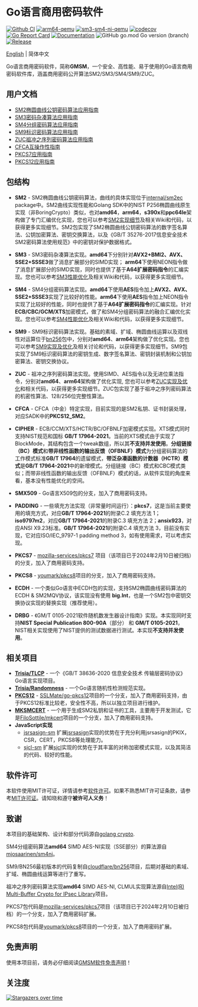 # Go语言商用密码软件

[![Github CI](https://github.com/emmansun/gmsm/actions/workflows/ci.yml/badge.svg)](https://github.com/emmansun/gmsm/actions/workflows/ci.yml)
[![arm64-qemu](https://github.com/emmansun/gmsm/actions/workflows/test_qemu.yml/badge.svg)](https://github.com/emmansun/gmsm/actions/workflows/test_qemu.yml)
[![sm3-sm4-ni-qemu](https://github.com/emmansun/gmsm/actions/workflows/test_sm_ni.yml/badge.svg)](https://github.com/emmansun/gmsm/actions/workflows/test_sm_ni.yml)
[![codecov](https://codecov.io/gh/emmansun/gmsm/branch/main/graph/badge.svg?token=Otdi8m8sFj)](https://codecov.io/gh/emmansun/gmsm)
[![Go Report Card](https://goreportcard.com/badge/github.com/emmansun/gmsm)](https://goreportcard.com/report/github.com/emmansun/gmsm)
[![Documentation](https://godoc.org/github.com/emmansun/gmsm?status.svg)](https://godoc.org/github.com/emmansun/gmsm)
![GitHub go.mod Go version (branch)](https://img.shields.io/github/go-mod/go-version/emmansun/gmsm)
[![Release](https://img.shields.io/github/release/emmansun/gmsm/all.svg)](https://github.com/emmansun/gmsm/releases)

[English](README-EN.md) | 简体中文

Go语言商用密码软件，简称**GMSM**，一个安全、高性能、易于使用的Go语言商用密码软件库，涵盖商用密码公开算法SM2/SM3/SM4/SM9/ZUC。

## 用户文档
- [SM2椭圆曲线公钥密码算法应用指南](./docs/sm2.md) 
- [SM3密码杂凑算法应用指南](./docs/sm3.md) 
- [SM4分组密码算法应用指南](./docs/sm4.md) 
- [SM9标识密码算法应用指南](./docs/sm9.md)
- [ZUC祖冲之序列密码算法应用指南](./docs/zuc.md)
- [CFCA互操作性指南](./docs/cfca.md)
- [PKCS7应用指南](./docs/pkcs7.md)
- [PKCS12应用指南](./docs/pkcs12.md)

## 包结构
- **SM2** - SM2椭圆曲线公钥密码算法，曲线的具体实现位于[internal/sm2ec](https://github.com/emmansun/gmsm/tree/main/internal/sm2ec) package中。SM2曲线实现性能和Golang SDK中的NIST P256椭圆曲线原生实现（非BoringCrypto）类似，也对**amd64**，**arm64**，**s390x**和**ppc64le**架构做了专门汇编优化实现，您也可以参考[SM2实现细节](https://github.com/emmansun/gmsm/wiki/SM2%E6%80%A7%E8%83%BD%E4%BC%98%E5%8C%96)及相关Wiki和代码，以获得更多实现细节。SM2包实现了SM2椭圆曲线公钥密码算法的数字签名算法、公钥加密算法、密钥交换算法，以及《GB/T 35276-2017信息安全技术 SM2密码算法使用规范》中的密钥对保护数据格式。

- **SM3** - SM3密码杂凑算法实现。**amd64**下分别针对**AVX2+BMI2、AVX、SSE2+SSSE3**做了消息扩展部分的SIMD实现； **arm64**下使用NEON指令做了消息扩展部分的SIMD实现，同时也提供了基于**A64扩展密码指令**的汇编实现。您也可以参考[SM3性能优化](https://github.com/emmansun/gmsm/wiki/SM3%E6%80%A7%E8%83%BD%E4%BC%98%E5%8C%96)及相关Wiki和代码，以获得更多实现细节。

- **SM4** - SM4分组密码算法实现。**amd64**下使用**AES**指令加上**AVX2、AVX、SSE2+SSSE3**实现了比较好的性能。**arm64**下使用**AES**指令加上NEON指令实现了比较好的性能，同时也提供了基于**A64扩展密码指令**的汇编实现。针对**ECB/CBC/GCM/XTS**加密模式，做了和SM4分组密码算法的融合汇编优化实现。您也可以参考[SM4性能优化](https://github.com/emmansun/gmsm/wiki/SM4%E6%80%A7%E8%83%BD%E4%BC%98%E5%8C%96)及相关Wiki和代码，以获得更多实现细节。

- **SM9** - SM9标识密码算法实现。基础的素域、扩域、椭圆曲线运算以及双线性对运算位于[bn256](https://github.com/emmansun/gmsm/tree/main/sm9/bn256)包中，分别对**amd64**、**arm64**架构做了优化实现。您也可以参考[SM9实现及优化](https://github.com/emmansun/gmsm/wiki/SM9%E5%AE%9E%E7%8E%B0%E5%8F%8A%E4%BC%98%E5%8C%96)及相关讨论和代码，以获得更多实现细节。SM9包实现了SM9标识密码算法的密钥生成、数字签名算法、密钥封装机制和公钥加密算法、密钥交换协议。

- **ZUC** - 祖冲之序列密码算法实现。使用SIMD、AES指令以及无进位乘法指令，分别对**amd64**、**arm64**架构做了优化实现, 您也可以参考[ZUC实现及优化](https://github.com/emmansun/gmsm/wiki/Efficient-Software-Implementations-of-ZUC)和相关代码，以获得更多实现细节。ZUC包实现了基于祖冲之序列密码算法的机密性算法、128/256位完整性算法。

- **CFCA** - CFCA（中金）特定实现，目前实现的是SM2私钥、证书封装处理，对应SADK中的**PKCS12_SM2**。

- **CIPHER** - ECB/CCM/XTS/HCTR/BC/OFBNLF加密模式实现。XTS模式同时支持NIST规范和国标 **GB/T 17964-2021**。当前的XTS模式由于实现了BlockMode，其结构包含一个tweak数组，所以其**不支持并发使用**。**分组链接（BC）模式**和**带非线性函数的输出反馈（OFBNLF）模式**为分组密码算法的工作模式标准**GB/T 17964**的遗留模式，**带泛杂凑函数的计数器（HCTR）模式**是**GB/T 17964-2021**中的新增模式。分组链接（BC）模式和CBC模式类似；而带非线性函数的输出反馈（OFBNLF）模式的话，从软件实现的角度来看，基本没有性能优化的空间。

- **SMX509** - Go语言X509包的分支，加入了商用密码支持。

- **PADDING** - 一些填充方法实现（非常量时间运行）：**pkcs7**，这是当前主要使用的填充方式，对应**GB/T 17964-2021**的附录C.2 填充方法 1；**iso9797m2**，对应**GB/T 17964-2021**的附录C.3 填充方法 2；**ansix923**，对应ANSI X9.23标准。**GB/T 17964-2021**的附录C.4 填充方法 3，目前没有实现，它对应ISO/IEC_9797-1 padding method 3，如有使用需求，可以考虑实现。

- **PKCS7** - [mozilla-services/pkcs7](https://github.com/mozilla-services/pkcs7) 项目（该项目已于2024年2月10日被归档）的分支，加入了商用密码支持。

- **PKCS8** - [youmark/pkcs8](https://github.com/youmark/pkcs8)项目的分支，加入了商用密码支持。

- **ECDH** - 一个类似Go语言中ECDH包的实现，支持SM2椭圆曲线密码算法的ECDH & SM2MQV协议，该实现没有使用 **big.Int**，也是一个SM2包中密钥交换协议实现的替换实现（推荐使用）。

- **DRBG** - 《GM/T 0105-2021软件随机数发生器设计指南》实现。本实现同时支持**NIST Special Publication 800-90A**（部分） 和 **GM/T 0105-2021**，NIST相关实现使用了NIST提供的测试数据进行测试。本实现**不支持并发使用**。

## 相关项目
- **[Trisia/TLCP](https://github.com/Trisia/gotlcp)** - 一个《GB/T 38636-2020 信息安全技术 传输层密码协议》Go语言实现项目。 
- **[Trisia/Randomness](https://github.com/Trisia/randomness)** - 一个Go语言随机性检测规范实现。
- **[PKCS12](https://github.com/emmansun/go-pkcs12)** - [SSLMate/go-pkcs12](https://github.com/SSLMate/go-pkcs12)项目的一个分支，加入了商用密码支持，由于PKCS12标准比较老，安全性不高，所以以独立项目进行维护。
- **[MKSMCERT](https://github.com/emmansun/mksmcert)** - 一个用于生成SM2私钥和证书的工具，主要用于开发测试，它是[FiloSottile/mkcert](https://github.com/FiloSottile/mkcert)项目的一个分支，加入了商用密码支持。
- **JavaScript实现**
  - [jsrsasign-sm](https://github.com/emmansun/sm2js) 扩展[jsrsasign](https://github.com/kjur/jsrsasign)实现的优势在于充分利用jsrsasign的PKIX，CSR，CERT，PKCS8等处理能力。
  - [sjcl-sm](https://github.com/emmansun/sm4js) 扩展[sjcl](https://github.com/bitwiseshiftleft/sjcl)实现的优势在于其丰富的对称加密模式实现，以及其简洁的代码、较好的性能。

## 软件许可
本软件使用MIT许可证，详情请参考[软件许可](./LICENSE)。如果不熟悉MIT许可证条款，请参考[MIT许可证](https://zh.wikipedia.org/zh-cn/MIT%E8%A8%B1%E5%8F%AF%E8%AD%89)。请知晓和遵守**被许可人义务**！

## 致谢
本项目的基础架构、设计和部分代码源自[golang crypto](https://github.com/golang/go/commits/master/src/crypto).

SM4分组密码算法**amd64** SIMD AES-NI实现（SSE部分）的算法源自[mjosaarinen/sm4ni](https://github.com/mjosaarinen/sm4ni)。

SM9/BN256最初版本的代码复制自[cloudflare/bn256](https://github.com/cloudflare/bn256)项目，后期对基础的素域、扩域、椭圆曲线运算等进行了重写。

祖冲之序列密码算法实现**amd64** SIMD AES-NI, CLMUL实现算法源自[Intel(R) Multi-Buffer Crypto for IPsec Library](https://github.com/intel/intel-ipsec-mb/)项目。

PKCS7包代码是[mozilla-services/pkcs7](https://github.com/mozilla-services/pkcs7)项目（该项目已于2024年2月10日被归档）的一个分支，加入了商用密码扩展。

PKCS8包代码是[youmark/pkcs8](https://github.com/youmark/pkcs8)项目的一个分支，加入了商用密码扩展。

## 免责声明

使用本项目前，请务必仔细阅读[GMSM软件免责声明](DISCLAIMER.md)！

## 关注度
[![Stargazers over time](https://starchart.cc/emmansun/gmsm.svg?variant=adaptive)](https://starchart.cc/emmansun/gmsm)
